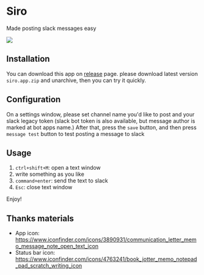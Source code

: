 Siro
=======

Made posting slack messages easy

![](https://i.gyazo.com/48bb9669f10925464b3a7fe19bce14d2.gif)

Installation
--------------

You can download this app on [release](https://github.com/ainoya/siro/releases) page. please download latest version `siro.app.zip` and unarchive, then you can try it quickly.

Configuration
----------------

On a settings window, please set channel name you'd like to post and your slack legacy token (slack bot token is also available, but message author is marked at bot apps name.) After that, press the `save` button, and then press `message test` button to test posting a message to slack

Usage
-------

1. `ctrl+shift+M`: open a text window
2. write something as you like
3. `command+enter`: send the text to slack
4. `Esc`: close text window

Enjoy!

Thanks materials
----------------

- App icon: https://www.iconfinder.com/icons/3890931/communication_letter_memo_message_note_open_text_icon
- Status bar icon: https://www.iconfinder.com/icons/4763241/book_jotter_memo_notepad_pad_scratch_writing_icon

